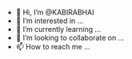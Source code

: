 - 👋 Hi, I’m @KABIRABHAI
- 👀 I’m interested in ...
- 🌱 I’m currently learning ...
- 💞️ I’m looking to collaborate on ...
- 📫 How to reach me ...

<!---
KABIRABHAI/KABIRABHAI is a ✨ special ✨ repository because its `README.md` (this file) appears on your GitHub profile.
You can click the Preview link to take a look at your changes.
--->
